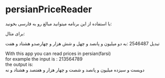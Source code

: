 # persianPriceReader
با استفاده از این برنامه میتوانید مبالغ رو به فارسی بخونید:



برای مثال:


تبدیل 2546487
:به 
دو میلیون و پانصد و چهل و شش هزار و چهارصدو هشتاد و هفت


With this app you can read prices in persian(farsi)\
for example the input is : 213564789\
the output is:\
دویست و سیزده میلیون و پانصد و شصت و چهار هزار و هفتصد و هشتاد و نه